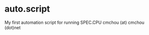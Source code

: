 auto.script
===========

My first automation script for running SPEC.CPU
cmchou (at) cmchou (dot)net
